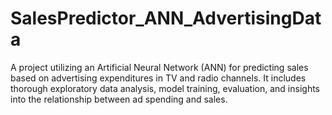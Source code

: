 # SalesPredictor_ANN_AdvertisingData
A project utilizing an Artificial Neural Network (ANN) for predicting sales based on advertising expenditures in TV and radio channels. It includes thorough exploratory data analysis, model training, evaluation, and insights into the relationship between ad spending and sales.
